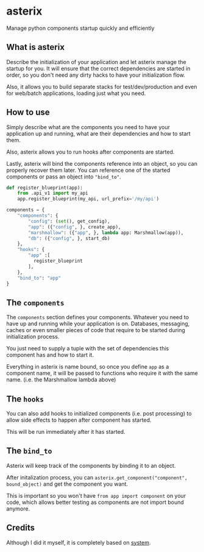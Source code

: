 # asterix
Manage python components startup quickly and efficiently

## What is asterix

Describe the initialization of your application and let asterix manage the
startup for you. It will ensure that the correct dependencies are started
in order, so you don't need any dirty hacks to have your initialization flow.

Also, it allows you to build separate stacks for test/dev/production and even
for web/batch applications, loading just what you need.

## How to use

Simply describe what are the components you need to have your application up
and running, what are their dependencies and how to start them.

Also, asterix allows you to run hooks after components are started.

Lastly, asterix will bind the components reference into an object, so you can
properly recover them later. You can reference one of the started components
or pass an object into `"bind_to"`.

```python
def register_blueprint(app):
    from .api_v1 import my_api
    app.register_blueprint(my_api, url_prefix='/my/api')

components = {
    "components": {
        "config": (set(), get_config),
        "app": ({"config", }, create_app),
        "marshmallow": ({"app", }, lambda app: Marshmallow(app)),
        "db": ({"config", }, start_db)
    },
    "hooks": {
        "app" :[
          register_blueprint
        ],
    },
    "bind_to": "app"
}
```

## The `components`
The `components` section defines your components. Whatever you need to have
up and running while your application is on. Databases, messaging, caches or
even smaller pieces of code that require to be started during initialization
process.

You just need to supply a tuple with the set of dependencies this component
has and how to start it.

Everything in asterix is name bound, so once you define `app` as a component
name, it will be passed to functions who require it with the same name.
(i.e. the Marshmallow lambda above)

## The `hooks`

You can also add hooks to initialized components (i.e. post processing) to
allow side effects to happen after component has started.

This will be run immediately after it has started.

## The `bind_to`

Asterix will keep track of the components by binding it to an object.

After initalization process, you can
`asterix.get_component("component", bound_object)` and get the component
you want.

This is important so you won't have `from app import component` on your code,
which allows better testing as components are not import bound anymore.


## Credits
Although I did it myself, it is completely based on
[system](https://github.com/danielsz/system).
